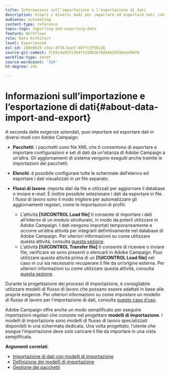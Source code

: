 ```yaml
---
title: Informazioni sull’importazione e l’esportazione di dati
description: Scopri i diversi modi per importare ed esportare dati con Adobe Campaign.
audience: automating
content-type: reference
topic-tags: importing-and-exporting-data
feature: Workflows
role: Data Architect
level: Experienced
exl-id: 208e8629-c3e2-4f36-bae7-46ffc3f56a1b
source-git-commit: fcb5c4a92f23bdffd1082b7b044b5859dead9d70
workflow-type: tm+mt
source-wordcount: '324'
ht-degree: 24%

---
```


# Informazioni sull’importazione e l’esportazione di dati{#about-data-import-and-export}

A seconda delle esigenze aziendali, puoi importare ed esportare dati in diversi modi con Adobe Campaign:

* **Pacchetti**: i pacchetti sono file XML che ti consentono di esportare e importare configurazioni e set di dati da un’istanza di Adobe Campaign a un’altra. Gli aggiornamenti di sistema vengono eseguiti anche tramite le importazioni dei pacchetti.
* **Elenchi**: è possibile configurare tutte le schermate dell’elenco ed esportare i dati visualizzati in un file separato.
* **Flussi di lavoro**: importa dati da file e utilizzali per aggiornare il database o inviare e-mail. È inoltre possibile selezionare i dati da esportare in file. I flussi di lavoro sono il modo migliore per automatizzare gli aggiornamenti regolari, come le importazioni di profili.

   * L’attività **[!UICONTROL Load file]** ti consente di importare i dati all’interno di un modulo strutturato, in modo da poterli utilizzare in Adobe Campaign. I dati vengono importati temporaneamente e occorre un’altra attività per integrarli definitivamente nel database di Adobe Campaign. Per ulteriori informazioni su come utilizzare questa attività, consulta [questa sezione](../../automating/using/load-file.md).
   * L’attività **[!UICONTROL Transfer file]** ti consente di ricevere o inviare file, verificare se sono presenti o elencarli in Adobe Campaign. Puoi utilizzare questa attività prima di un **[!UICONTROL Load file]** nel caso in cui sia necessario recuperare il file da un’origine esterna. Per ulteriori informazioni su come utilizzare questa attività, consulta [questa sezione](../../automating/using/transfer-file.md).

Durante la progettazione dei processi di importazione, è consigliabile utilizzare modelli di flusso di lavoro che possano essere adattati in base alle proprie esigenze. Per ulteriori informazioni su come impostare un modello di flusso di lavoro per l’importazione di dati, consulta [questo caso d’uso](../../automating/using/creating-import-workflow-templates.md).

Adobe Campaign offre anche un modo semplificato per eseguire importazioni regolari che consiste nel progettare **modelli di importazione**. I modelli di importazione sono modelli di flusso di lavoro specializzati disponibili in una schermata dedicata. Una volta progettato, l’utente che esegue l’importazione deve solo caricare il file da importare in una vista semplificata.

**Argomenti correlati**:

* [Importazione di dati con modelli di importazione](../../automating/using/importing-data-with-import-templates.md)
* [Definizione dei modelli di importazione](../../automating/using/importing-data-with-import-templates.md#setting-up-import-templates)
* [Gestione dei pacchetti](../../automating/using/managing-packages.md)
